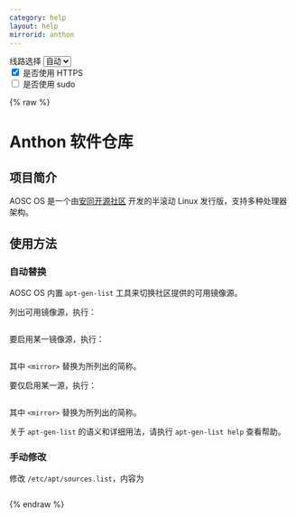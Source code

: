 ```yaml
---
category: help
layout: help
mirrorid: anthon
---
```


<!-- 本 markdown 从 tuna/mirrorz-help-ng 自动生成，如需修改请参阅该仓库 -->

<style>.z-help tmpl { display: none }</style>

<div class="z-wrap">
    <form class="z-form z-global" onchange="form_update(null)" onsubmit="return false">
        <div>
            <label for="e0a5cecb">线路选择</label>
            <select id="e0a5cecb" name="host">
                <option selected="selected" value="{{ site.url }}">自动</option>
                <option value="{{ site.urlv4 }}">IPv4</option>
                <option value="{{ site.urlv6 }}">IPv6</option>
            </select>
        </div>
        <div>
            <input id="144d763c" name="_scheme" type="checkbox" checked>
            <label for="144d763c">是否使用 HTTPS</label>
        </div>
        <div>
            <input id="4659e7da" name="_sudo" type="checkbox">
            <label for="4659e7da">是否使用 sudo</label>
        </div>
    </form>
</div>
{% raw %}
<div class="z-help"><h1>Anthon 软件仓库</h1>
<h2>项目简介</h2>
<p>AOSC OS 是一个由<a href="https://aosc.io">安同开源社区</a> 开发的半滚动 Linux 发行版，支持多种处理器架构。</p>
<h2>使用方法</h2>
<h3>自动替换</h3>
<p>AOSC OS 内置 <code>apt-gen-list</code> 工具来切换社区提供的可用镜像源。</p>
<p>列出可用镜像源，执行：</p>
<div class="z-wrap"><form class="z-form" onchange="form_update(event)" onsubmit="return false"></form><pre class="z-code"></pre></div><tmpl z-lang="bash">
{{sudo}}apt-gen-list list-mirrors
</tmpl>
<p>要启用某一镜像源，执行：</p>
<div class="z-wrap"><form class="z-form" onchange="form_update(event)" onsubmit="return false"></form><pre class="z-code"></pre></div><tmpl z-lang="bash">
{{sudo}}apt-gen-list add-mirror &lt;mirror&gt;
</tmpl>
<p>其中 <code>&lt;mirror&gt;</code> 替换为所列出的简称。</p>
<p>要仅启用某一源，执行：</p>
<div class="z-wrap"><form class="z-form" onchange="form_update(event)" onsubmit="return false"></form><pre class="z-code"></pre></div><tmpl z-lang="bash">
{{sudo}}apt-gen-list set-mirror &lt;mirror&gt;
</tmpl>
<p>其中 <code>&lt;mirror&gt;</code> 替换为所列出的简称。</p>
<p>关于 <code>apt-gen-list</code> 的语义和详细用法，请执行 <code>apt-gen-list help</code> 查看帮助。</p>
<h3>手动修改</h3>
<p>修改 <code>/etc/apt/sources.list</code>，内容为</p>
<div class="z-wrap"><form class="z-form" onchange="form_update(event)" onsubmit="return false"></form><pre class="z-code"></pre></div><tmpl z-path="/etc/apt/sources.list">
deb {{endpoint}}/debs stable main
</tmpl><script id="z-config" type="application/x-mirrorz-help">eyJfIjogIkFudGhvbiBcdThmNmZcdTRlZjZcdTRlZDNcdTVlOTMiLCAiYmxvY2siOiBbImludHJvIiwgInVzYWdlIl0sICJpbnB1dCI6IHt9LCAibmFtZSI6ICJhbnRob24ifQ==</script>
</div>

{% endraw %}

<script src="/static/js/mustache.js?{{ site.data['hash'] }}"></script>
<script src="/static/js/zdocs.js?{{ site.data['hash'] }}"></script>
